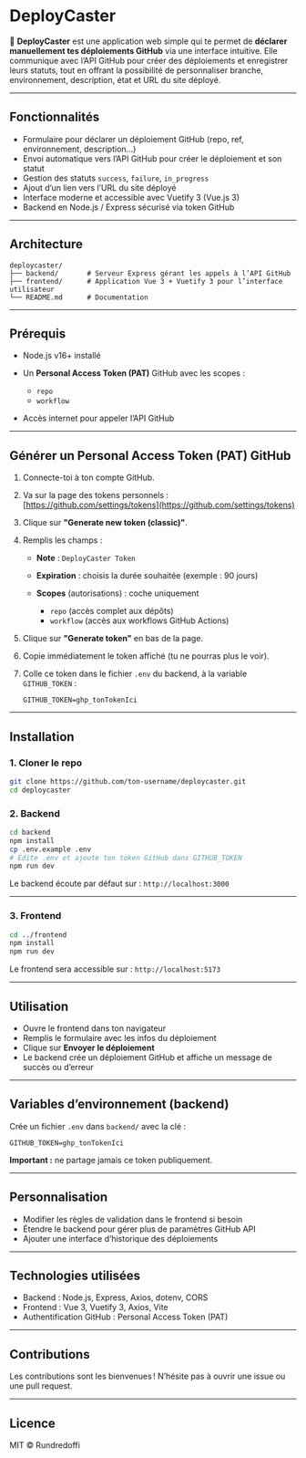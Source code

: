 # DeployCaster

🚀 **DeployCaster** est une application web simple qui te permet de **déclarer manuellement tes déploiements GitHub** via une interface intuitive.
Elle communique avec l’API GitHub pour créer des déploiements et enregistrer leurs statuts, tout en offrant la possibilité de personnaliser branche, environnement, description, état et URL du site déployé.

---

## Fonctionnalités

* Formulaire pour déclarer un déploiement GitHub (repo, ref, environnement, description…)
* Envoi automatique vers l’API GitHub pour créer le déploiement et son statut
* Gestion des statuts `success`, `failure`, `in_progress`
* Ajout d’un lien vers l’URL du site déployé
* Interface moderne et accessible avec Vuetify 3 (Vue.js 3)
* Backend en Node.js / Express sécurisé via token GitHub

---

## Architecture

```
deploycaster/
├── backend/       # Serveur Express gérant les appels à l’API GitHub
├── frontend/      # Application Vue 3 + Vuetify 3 pour l’interface utilisateur
└── README.md      # Documentation
```

---

## Prérequis

* Node.js v16+ installé
* Un **Personal Access Token (PAT)** GitHub avec les scopes :

  * `repo`
  * `workflow`
* Accès internet pour appeler l’API GitHub

---

## Générer un Personal Access Token (PAT) GitHub

1. Connecte-toi à ton compte GitHub.

2. Va sur la page des tokens personnels :
   [https://github.com/settings/tokens](https://github.com/settings/tokens)

3. Clique sur **"Generate new token (classic)"**.

4. Remplis les champs :

   * **Note** : `DeployCaster Token`
   * **Expiration** : choisis la durée souhaitée (exemple : 90 jours)
   * **Scopes** (autorisations) : coche uniquement

     * `repo` (accès complet aux dépôts)
     * `workflow` (accès aux workflows GitHub Actions)

5. Clique sur **"Generate token"** en bas de la page.

6. Copie immédiatement le token affiché (tu ne pourras plus le voir).

7. Colle ce token dans le fichier `.env` du backend, à la variable `GITHUB_TOKEN` :

   ```env
   GITHUB_TOKEN=ghp_tonTokenIci
   ```

---

## Installation

### 1. Cloner le repo

```bash
git clone https://github.com/ton-username/deploycaster.git
cd deploycaster
```

### 2. Backend

```bash
cd backend
npm install
cp .env.example .env
# Édite .env et ajoute ton token GitHub dans GITHUB_TOKEN
npm run dev
```

Le backend écoute par défaut sur : `http://localhost:3000`

---

### 3. Frontend

```bash
cd ../frontend
npm install
npm run dev
```

Le frontend sera accessible sur : `http://localhost:5173`

---

## Utilisation

* Ouvre le frontend dans ton navigateur
* Remplis le formulaire avec les infos du déploiement
* Clique sur **Envoyer le déploiement**
* Le backend crée un déploiement GitHub et affiche un message de succès ou d’erreur

---

## Variables d’environnement (backend)

Crée un fichier `.env` dans `backend/` avec la clé :

```env
GITHUB_TOKEN=ghp_tonTokenIci
```

**Important :** ne partage jamais ce token publiquement.

---

## Personnalisation

* Modifier les règles de validation dans le frontend si besoin
* Étendre le backend pour gérer plus de paramètres GitHub API
* Ajouter une interface d’historique des déploiements

---

## Technologies utilisées

* Backend : Node.js, Express, Axios, dotenv, CORS
* Frontend : Vue 3, Vuetify 3, Axios, Vite
* Authentification GitHub : Personal Access Token (PAT)

---

## Contributions

Les contributions sont les bienvenues !
N’hésite pas à ouvrir une issue ou une pull request.

---

## Licence

MIT © Rundredoffi
